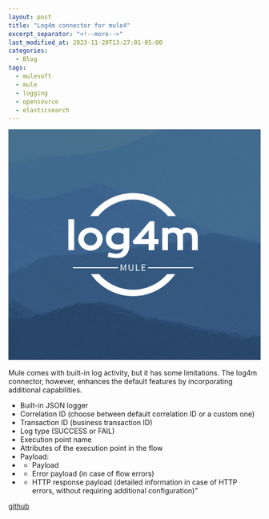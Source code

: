 ```yaml
---
layout: post
title: "Log4m connector for mule4"
excerpt_separator: "<!--more-->"
last_modified_at: 2023-11-20T13:27:01-05:00
categories:
  - Blog
tags:
  - mulesoft
  - mule
  - logging
  - opensource
  - elasticsearch
---
```



![splash](/site-content/log4m/log4m.png)

Mule comes with built-in log activity, but it has some limitations. The log4m connector, however, enhances the default features by incorporating additional capabilities.
 - Built-in JSON logger
 - Correlation ID (choose between default correlation ID or a custom one)
 - Transaction ID (business transaction ID)
 - Log type (SUCCESS or FAIL)
 - Execution point name
 - Attributes of the execution point in the flow
 - Payload:
 - - Payload
 - - Error payload (in case of flow errors)
 - - HTTP response payload (detailed information in case of HTTP errors, without requiring additional configuration)"

 [github](https://github.com/farukonder/mule-log4m-connector)